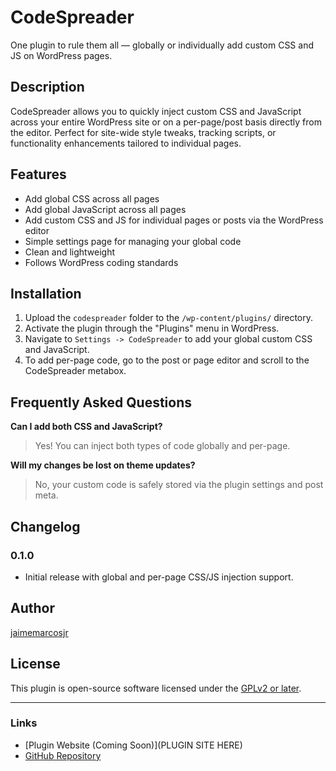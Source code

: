 # CodeSpreader

One plugin to rule them all — globally or individually add custom CSS and JS on WordPress pages.

## Description
CodeSpreader allows you to quickly inject custom CSS and JavaScript across your entire WordPress site or on a per-page/post basis directly from the editor. Perfect for site-wide style tweaks, tracking scripts, or functionality enhancements tailored to individual pages.

## Features
- Add global CSS across all pages
- Add global JavaScript across all pages
- Add custom CSS and JS for individual pages or posts via the WordPress editor
- Simple settings page for managing your global code
- Clean and lightweight
- Follows WordPress coding standards

## Installation

1. Upload the `codespreader` folder to the `/wp-content/plugins/` directory.
2. Activate the plugin through the "Plugins" menu in WordPress.
3. Navigate to `Settings -> CodeSpreader` to add your global custom CSS and JavaScript.
4. To add per-page code, go to the post or page editor and scroll to the CodeSpreader metabox.

## Frequently Asked Questions

**Can I add both CSS and JavaScript?**
> Yes! You can inject both types of code globally and per-page.

**Will my changes be lost on theme updates?**
> No, your custom code is safely stored via the plugin settings and post meta.

## Changelog

### 0.1.0
- Initial release with global and per-page CSS/JS injection support.

## Author
[jaimemarcosjr](https://github.com/jaimemarcosjr/)

## License
This plugin is open-source software licensed under the [GPLv2 or later](https://www.gnu.org/licenses/gpl-2.0.html).

---

### Links
- [Plugin Website (Coming Soon)](PLUGIN SITE HERE)
- [GitHub Repository](https://github.com/jaimemarcosjr/)

